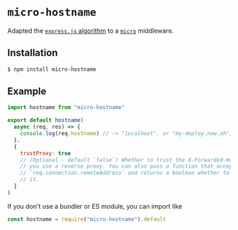 # `micro-hostname`

Adapted the
[`express.js` algorithm](https://github.com/expressjs/express/blob/b8e50568af9c73ef1ade434e92c60d389868361d/lib/request.js#L427)
to a [`micro`](https://github.com/zeit/micro) middleware.

## Installation

```sh
$ npm install micro-hostname
```

## Example

```js
import hostname from "micro-hostname"

export default hostname(
  async (req, res) => {
    console.log(req.hostname) // -> "localhost", or "my-deploy.now.sh", etc
  },
  {
    trustProxy: true
    // (Optional - default `false`) Whether to trust the X-Forwarded-Host if
    // you use a reverse proxy. You can also pass a function that accepts
    // `req.connection.remoteAddress` and returns a boolean whether to trust
    // it.
  }
)
```

If you don't use a bundler or ES module, you can import like

```js
const hostname = require("micro-hostname").default
```
